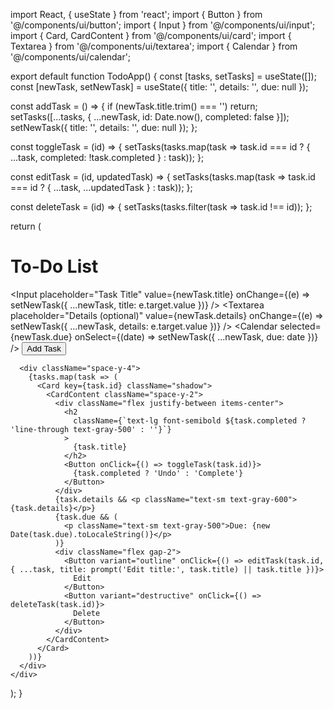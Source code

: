 import React, { useState } from 'react';
import { Button } from '@/components/ui/button';
import { Input } from '@/components/ui/input';
import { Card, CardContent } from '@/components/ui/card';
import { Textarea } from '@/components/ui/textarea';
import { Calendar } from '@/components/ui/calendar';

export default function TodoApp() {
  const [tasks, setTasks] = useState([]);
  const [newTask, setNewTask] = useState({ title: '', details: '', due: null });

  const addTask = () => {
    if (newTask.title.trim() === '') return;
    setTasks([...tasks, { ...newTask, id: Date.now(), completed: false }]);
    setNewTask({ title: '', details: '', due: null });
  };

  const toggleTask = (id) => {
    setTasks(tasks.map(task => task.id === id ? { ...task, completed: !task.completed } : task));
  };

  const editTask = (id, updatedTask) => {
    setTasks(tasks.map(task => task.id === id ? { ...task, ...updatedTask } : task));
  };

  const deleteTask = (id) => {
    setTasks(tasks.filter(task => task.id !== id));
  };

  return (
    <div className="p-6 max-w-xl mx-auto">
      <Card className="mb-4 shadow-xl">
        <CardContent className="space-y-2">
          <h1 className="text-2xl font-bold text-center">To-Do List</h1>
          <Input
            placeholder="Task Title"
            value={newTask.title}
            onChange={(e) => setNewTask({ ...newTask, title: e.target.value })}
          />
          <Textarea
            placeholder="Details (optional)"
            value={newTask.details}
            onChange={(e) => setNewTask({ ...newTask, details: e.target.value })}
          />
          <Calendar
            selected={newTask.due}
            onSelect={(date) => setNewTask({ ...newTask, due: date })}
          />
          <Button onClick={addTask}>Add Task</Button>
        </CardContent>
      </Card>

      <div className="space-y-4">
        {tasks.map(task => (
          <Card key={task.id} className="shadow">
            <CardContent className="space-y-2">
              <div className="flex justify-between items-center">
                <h2
                  className={`text-lg font-semibold ${task.completed ? 'line-through text-gray-500' : ''}`}
                >
                  {task.title}
                </h2>
                <Button onClick={() => toggleTask(task.id)}>
                  {task.completed ? 'Undo' : 'Complete'}
                </Button>
              </div>
              {task.details && <p className="text-sm text-gray-600">{task.details}</p>}
              {task.due && (
                <p className="text-sm text-gray-500">Due: {new Date(task.due).toLocaleString()}</p>
              )}
              <div className="flex gap-2">
                <Button variant="outline" onClick={() => editTask(task.id, { ...task, title: prompt('Edit title:', task.title) || task.title })}>
                  Edit
                </Button>
                <Button variant="destructive" onClick={() => deleteTask(task.id)}>
                  Delete
                </Button>
              </div>
            </CardContent>
          </Card>
        ))}
      </div>
    </div>
  );
}
